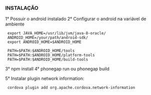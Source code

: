### INSTALAÇÃO
  
  1° Possuir o android instalado
  2° Configurar o android na variável de ambiente
     
     export JAVA_HOME=/usr/lib/jvm/java-8-oracle/
     ANDROID_HOME=/your/path/android-sdk/
     export ANDROID_HOME=$ANDROID_HOME

     PATH=$PATH:$ANDROID_HOME/tools
     PATH=$PATH:$ANDROID_HOME/platform-tools
     PATH=$PATH:$ANDROID_HOME/build-tools


  3° npm install
  4° phonegap run <plataforma> ou phonegap build <plataforma>
  
  5° Instalar plugin network information: 
     
     cordova plugin add org.apache.cordova.network-information